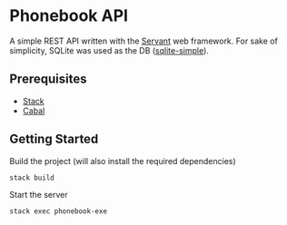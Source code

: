 # Phonebook API

A simple REST API written with the <a href="https://www.servant.dev/">Servant</a> web framework. For sake of simplicity, SQLite was used as the DB (<a href="https://hackage.haskell.org/package/sqlite-simple-0.4.18.2">sqlite-simple</a>).

## Prerequisites

<ul>
    <li>
        <a href="https://docs.haskellstack.org/en/stable">
            Stack
        </a>
    </li>
    <li>
        <a href="https://www.haskell.org/cabal/">
            Cabal
        </a>
    </li>
</ul>

## Getting Started

Build the project (will also install the required dependencies)

```
stack build
```

Start the server

```
stack exec phonebook-exe
```
